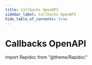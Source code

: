 ```yaml
---
title: Callbacks OpenAPI
sidebar_label: Callbacks OpenAPI
hide_table_of_contents: true
---
```


# Callbacks OpenAPI

import Rapidoc from "@theme/Rapidoc"

<Rapidoc apiUrl="https://docs.xpollens.com/callbacks.json"  isRelative ="">
</Rapidoc>
